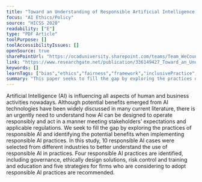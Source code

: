 ```yaml
---
title: "Toward an Understanding of Responsible Artificial Intelligence Practices"
focus: "AI Ethics/Policy"
source: "HICSS 2020"
readability: ["E"]
type: "PDF Article"
toolPurpose: []
toolAccessibilityIssues: []
openSource: true
sharePointUrl: "https://ocaduniversity.sharepoint.com/teams/Team_WeCount/Shared%20Documents/Resources%20and%20Tools/Literature%20(curated)/Toward%20an%20Understanding%20of%20Responsible%20Artificial%20Intelligence%20Practices.pdf"
link: "https://www.researchgate.net/publication/336149427_Toward_an_Understanding_of_Responsible_Artificial_Intelligence_Practices"
keywords: []
learnTags: ["bias","ethics","fairness","framework","inclusivePractice","solution"]
summary: "This paper seeks to fill the gap by exploring the practices of responsible AI and identifying the potential benefits when implementing responsible AI practices.  "
---
```

Artificial Intelligence (AI) is influencing all aspects of human and business activities nowadays. Although potential benefits emerged from AI technologies have been widely discussed in many current literature, there is an urgently need to understand how AI can be designed to operate responsibly and act in a manner meeting stakeholders’ expectations and applicable regulations. We seek to fill the gap by exploring the practices of responsible AI and identifying the potential benefits when implementing responsible AI practices. In this study, 10 responsible AI cases were selected from different industries to better understand the use of responsible AI in practices. Four responsible AI practices are identified, including governance, ethically design solutions, risk control and training and education and five strategies for firms who are considering to adopt responsible AI practices are recommended.
